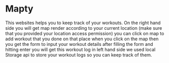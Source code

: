 # Mapty
This websites helps you to keep track of your workouts. On the right hand side you will get map render according to your current location (make sure that you provided your location access permission) you can click on map to add workout that you done on that place when you click on the map then you get the form to input your workout details after filling the form and hitting enter you will get this workout log in left hand side we used local Storage api to store your workout logs so you can keep track of them.
